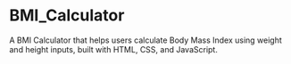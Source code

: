 # BMI_Calculator
A BMI Calculator that helps users calculate Body Mass Index using weight and height inputs, built with HTML, CSS, and JavaScript.
